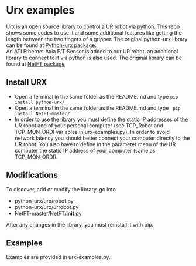 # Urx examples
Urx is an open source library to control a UR robot via python. This repo shows some codes to use it and some additional features like getting the length between the two fingers of a gripper. The original python-urx library can be found at [Python-urx package](https://github.com/SintefManufacturing/python-urx).  
An ATI Ethernet Axia F/T Sensor is added to our UR robot, an additional library to connect to it via python is also used. The original library can be found at [NetFT package](https://github.com/CameronDevine/NetFT)

## Install URX
* Open a terminal in the same folder as the README.md and type  ``` pip install python-urx/ ```
* Open a terminal in the same folder as the README.md and type  ``` pip install NetFT-master/```
* In order to use the library you must define the static IP addresses of the UR robot and of your personal computer (see TCP_Robot and TCP\_MON\_ORDI variables in urx-examples.py). In order to avoid network latency you should better connect your computer directly to the UR robot. You also have to define in the parameter menu of the UR computer the static IP address of your computer (same as TCP\_MON\_ORDI). 


## Modifications
To discover, add or modify the library, go into 
  * python-urx/urx/robot.py
  * python-urx/urx/urrobot.py
  * NetFT-master/NetFT/__init__.py

After any changes in the library, you must reinstall it with pip. 


## Examples
Examples are provided in urx-examples.py.


